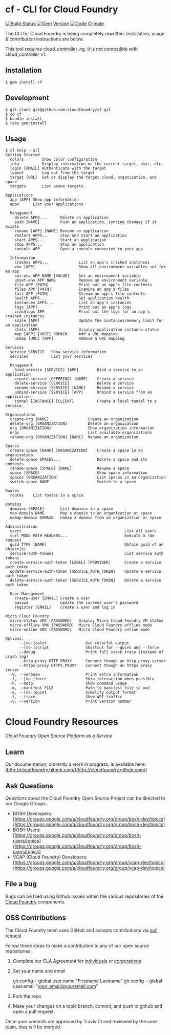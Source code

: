 # cf - CLI for Cloud Foundry

[![Build Status](https://travis-ci.org/cloudfoundry/cf.png)](https://travis-ci.org/cloudfoundry/cf)
[![Gem Version](https://badge.fury.io/rb/cf.png)](http://badge.fury.io/rb/cf)
[![Code Climate](https://codeclimate.com/github/cloudfoundry/cf.png)](https://codeclimate.com/github/cloudfoundry/cf)

The CLI for Cloud Foundry is being completely rewritten. Installation, usage & contribution instructions are below.

This tool requires cloud_controller_ng. It is not compatible with cloud_controller v1.

## Installation

```
$ gem install cf
```

## Development

```
$ git clone git@github.com:cloudfoundry/cf.git
$ cd cf
$ bundle install
$ rake gem:install
```

## Usage

```
$ cf help --all
Getting Started
  colors       	Show color configuration
  info         	Display information on the current target, user, etc.
  login [EMAIL]	Authenticate with the target
  logout       	Log out from the target
  target [URL] 	Set or display the target cloud, organization, and space
  targets      	List known targets.

Applications
  app [APP]	Show app information
  apps     	List your applications

  Management
    delete APPS...     	Delete an application
    push [NAME]        	Push an application, syncing changes if it exists
    rename [APP] [NAME]	Rename an application
    restart APPS...    	Stop and start an application
    start APPS...      	Start an application
    stop APPS...       	Stop an application
    console APP        	Open a console connected to your app

  Information
    crashes APPS...         	List an app's crashed instances
    env [APP]               	Show all environment variables set for an app
    set-env APP NAME [VALUE]	Set an environment variable
    unset-env APP NAME      	Remove an environment variable
    file APP [PATH]         	Print out an app's file contents
    files APP [PATH]        	Examine an app's files
    tail APP [PATH]         	Stream an app's file contents
    health APPS...          	Get application health
    instances APPS...       	List an app's instances
    logs [APP]              	Print out an app's logs
    crashlogs APP           	Print out the logs for an app's crashed instances
    scale [APP]             	Update the instances/memory limit for an application
    stats [APP]             	Display application instance status
    map [APP] [HOST] DOMAIN 	Add a URL mapping
    unmap [URL] [APP]       	Remove a URL mapping

Services
  service SERVICE	Show service information
  services       	List your services

  Management
    bind-service [SERVICE] [APP]    	Bind a service to an application
    create-service [OFFERING] [NAME]	Create a service
    delete-service [SERVICE]        	Delete a service
    rename-service [SERVICE] [NAME] 	Rename a service
    unbind-service [SERVICE] [APP]  	Unbind a service from an application
    tunnel [INSTANCE] [CLIENT]      	Create a local tunnel to a service.

Organizations
  create-org [NAME]               	Create an organization
  delete-org [ORGANIZATION]       	Delete an organization
  org [ORGANIZATION]              	Show organization information
  orgs                            	List available organizations
  rename-org [ORGANIZATION] [NAME]	Rename an organization

Spaces
  create-space [NAME] [ORGANIZATION]	Create a space in an organization
  delete-space SPACES...            	Delete a space and its contents
  rename-space [SPACE] [NAME]       	Rename a space
  space [SPACE]                     	Show space information
  spaces [ORGANIZATION]             	List spaces in an organization
  switch-space NAME                 	Switch to a space

Routes
  routes	List routes in a space

Domains
  domains [SPACE]    	List domains in a space
  map-domain NAME    	Map a domain to an organization or space
  unmap-domain DOMAIN	Unmap a domain from an organization or space

Administration
  users                                         	List all users
  curl MODE PATH HEADERS...                     	Execute a raw request
  guid TYPE [NAME]                              	Obtain guid of an object(s)
  service-auth-tokens                           	List service auth tokens
  create-service-auth-token [LABEL] [PROVIDER]  	Create a service auth token
  update-service-auth-token [SERVICE_AUTH_TOKEN]	Update a service auth token
  delete-service-auth-token [SERVICE_AUTH_TOKEN]	Delete a service auth token

  User Management
    create-user [EMAIL]	Create a user
    passwd             	Update the current user's password
    register [EMAIL]   	Create a user and log in

Micro Cloud Foundry
  micro-status VMX [PASSWORD] 	Display Micro Cloud Foundry VM status
  micro-offline VMX [PASSWORD]	Micro Cloud Foundry offline mode
  micro-online VMX [PASSWORD] 	Micro Cloud Foundry online mode

Options:
      --[no-]color                 Use colorful output
      --[no-]script                Shortcut for --quiet and --force
      --debug                      Print full stack trace (instead of crash log)
      --http-proxy HTTP_PROXY      Connect though an http proxy server
      --https-proxy HTTPS_PROXY    Connect though an https proxy server
  -V, --verbose                    Print extra information
  -f, --[no-]force                 Skip interaction when possible
  -h, --help                       Show command usage
  -m, --manifest FILE              Path to manifest file to use
  -q, --[no-]quiet                 Simplify output format
  -t, --trace                      Show API traffic
  -v, --version                    Print version number
```

# Cloud Foundry Resources #

_Cloud Foundry Open Source Platform as a Service_

## Learn

Our documentation, currently a work in progress, is available here: [http://cloudfoundry.github.com/](http://cloudfoundry.github.com/)

## Ask Questions

Questions about the Cloud Foundry Open Source Project can be directed to our Google Groups.

* BOSH Developers: [https://groups.google.com/a/cloudfoundry.org/group/bosh-dev/topics](https://groups.google.com/a/cloudfoundry.org/group/bosh-dev/topics)
* BOSH Users:[https://groups.google.com/a/cloudfoundry.org/group/bosh-users/topics](https://groups.google.com/a/cloudfoundry.org/group/bosh-users/topics)
* VCAP (Cloud Foundry) Developers: [https://groups.google.com/a/cloudfoundry.org/group/vcap-dev/topics](https://groups.google.com/a/cloudfoundry.org/group/vcap-dev/topics)

## File a bug

Bugs can be filed using Github Issues within the various repositories of the [Cloud Foundry](http://github.com/cloudfoundry) components.

## OSS Contributions

The Cloud Foundry team uses GitHub and accepts contributions via [pull request](https://help.github.com/articles/using-pull-requests)

Follow these steps to make a contribution to any of our open source repositories:

1. Complete our CLA Agreement for [individuals](http://www.cloudfoundry.org/individualcontribution.pdf) or [corporations](http://www.cloudfoundry.org/corpcontribution.pdf)
2. Set your name and email

    git config --global user.name "Firstname Lastname"
    git config --global user.email "your_email@youremail.com"

3. Fork the repo
4. Make your changes on a topic branch, commit, and push to github and open a pull request.

Once your commits are approved by Travis CI and reviewed by the core team, they will be merged.
